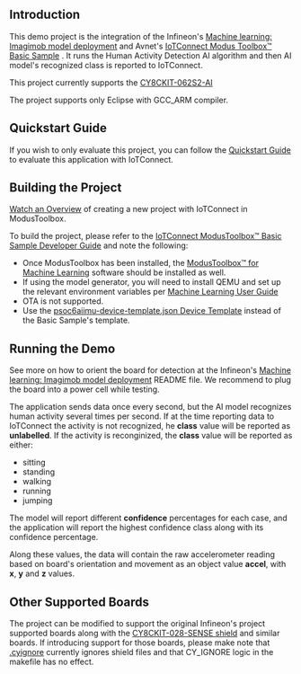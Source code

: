 ## Introduction

This demo project is the integration of the 
Infineon's [Machine learning: Imagimob model deployment](https://github.com/Infineon/mtb-example-ml-imagimob-deploy/tree/release-v1.1.0)
and Avnet's [IoTConnect Modus Toolbox&trade; Basic Sample](https://github.com/avnet-iotconnect/avnet-iotc-mtb-basic-example/tree/release-v6.0.0)
. It runs the Human Activity Detection AI algorithm and then AI model's recognized class is reported to IoTConnect.

This project currently supports the [CY8CKIT-062S2-AI](https://www.infineon.com/cms/en/product/evaluation-boards/cy8ckit-062s2-ai/)

The project supports only Eclipse with GCC_ARM compiler.

## Quickstart Guide

If you wish to only evaluate this project, you can follow the [Quickstart Guide](QUICKSTART.md) to evaluate this application with IoTConnect.


## Building the Project

[Watch an Overview](https://saleshosted.z13.web.core.windows.net/media/ifx/videos/IFX%20Modus%20with%20IoTConnect.mp4) of creating a new project with IoTConnect in ModusToolbox.

To build the project, please refer to the
[IoTConnect ModusToolbox&trade; Basic Sample Developer Guide](https://github.com/avnet-iotconnect/avnet-iotc-mtb-basic-example/tree/release-v6.0.0/DEVELOPER_GUIDE.md)
and note the following:
- Once ModusToolbox has been installed, the
    [ModusToolbox&trade; for Machine Learning](https://softwaretools.infineon.com/tools/com.ifx.tb.tool.modustoolboxpackmachinelearning)
    software should be installed as well.
- If using the model generator, you will need to install QEMU and set up the relevant environment variables
    per [Machine Learning User Guide](https://www.infineon.com/dgdl/Infineon-Infineon-ModusToolbox_Machine_Learning_User_Guide-UserManual-v02_00-EN-UserManual-v09_00-EN.pdf?fileId=8ac78c8c83cd308101840de7e95a09df)
- OTA is not supported.
- Use the [psoc6aiimu-device-template.json Device Template](files/psoc6aiimu-device-template.json) instead of the Basic Sample's template.

## Running the Demo

See more on how to orient the board for detection at the
Infineon's [Machine learning: Imagimob model deployment](https://github.com/Infineon/mtb-example-ml-imagimob-deploy/tree/release-v1.1.0) 
README file. We recommend to plug the board into a power cell while testing.

The application sends data once every second, but the AI model recognizes human activity several times
per second. If at the time reporting data to IoTConnect the activity is not recognized, he **class** value will be reported as **unlabelled**.
If the activity is reconginized, the **class** value will be reported as either:
* sitting
* standing
* walking
* running
* jumping

The model will report different **confidence** percentages for each case, and the application will report
the highest confidence class along with its confidence percentage.

Along these values, the data will contain the raw accelerometer reading based on board's orientation and movement 
as an object value **accel**, with **x**, **y** and **z** values.

## Other Supported Boards

The project  can be modified to support the original Infineon's project supported boards along with the
[CY8CKIT-028-SENSE shield](https://www.infineon.com/cms/en/product/evaluation-boards/cy8ckit-028-sense/) and similar boards.
If introducing support for those boards, please make note that [.cyignore](.cyignore) currently ignores shield files and
that CY_IGNORE logic in the makefile has no effect.



